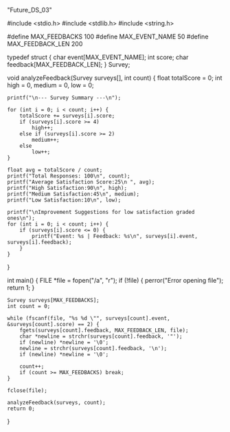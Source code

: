 "Future_DS_03"

#include <stdio.h>
#include <stdlib.h>
#include <string.h>

#define MAX_FEEDBACKS 100
#define MAX_EVENT_NAME 50
#define MAX_FEEDBACK_LEN 200

typedef struct {
    char event[MAX_EVENT_NAME];
    int score;
    char feedback[MAX_FEEDBACK_LEN];
} Survey;

void analyzeFeedback(Survey surveys[], int count) {
    float totalScore = 0;
    int high = 0, medium = 0, low = 0;

    printf("\n--- Survey Summary ---\n");

    for (int i = 0; i < count; i++) {
        totalScore += surveys[i].score;
        if (surveys[i].score >= 4)
            high++;
        else if (surveys[i].score >= 2)
            medium++;
        else
            low++;
    }

    float avg = totalScore / count;
    printf("Total Responses: 100\n", count);
    printf("Average Satisfaction Score:25\n ", avg);
    printf("High Satisfaction:90\n", high);
    printf("Medium Satisfaction:45\n", medium);
    printf("Low Satisfaction:10\n", low);
   
    printf("\nImprovement Suggestions for low satisfaction graded ones\n");
    for (int i = 0; i < count; i++) {
        if (surveys[i].score <= 0) {
            printf("Event: %s | Feedback: %s\n", surveys[i].event, surveys[i].feedback);
        }
    }
}

int main() {
    FILE *file = fopen("/a", "r");
    if (!file) {
        perror("Error opening file");
        return 1;
    }

    Survey surveys[MAX_FEEDBACKS];
    int count = 0;

    while (fscanf(file, "%s %d \"", surveys[count].event, &surveys[count].score) == 2) {
        fgets(surveys[count].feedback, MAX_FEEDBACK_LEN, file);
        char *newline = strchr(surveys[count].feedback, '"');
        if (newline) *newline = '\0';
        newline = strchr(surveys[count].feedback, '\n');
        if (newline) *newline = '\0';

        count++;
        if (count >= MAX_FEEDBACKS) break;
    }

    fclose(file);

    analyzeFeedback(surveys, count);
    return 0;
}